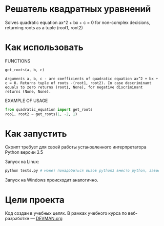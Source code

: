 # Решатель квадратных уравнений

Solves quadratic equation ax^2 + bx + c = 0 for non-complex decisions, returning roots as a tuple (root1, root2)

# Как использовать

FUNCTIONS

```python
get_roots(a, b, c)
```

    Arguments a, b, c - are coefficients of quadratic equation ax^2 + bx + c = 0. Returns tuple of roots -(root1, root2). In case descriminant equals to zero returns (root1, None), for negative discriminant returns (None, None).



EXAMPLE OF USAGE

```python
from quadratic_equation import get_roots
roo1, root2 = get_roots(1, -2, 1)
```

# Как запустить

Скрипт требует для своей работы установленного интерпретатора Python версии 3.5

Запуск на Linux:

```bash
python tests.py # может понадобиться вызов python3 вместо python, зависит от настроек операционной системы
```

Запуск на Windows происходит аналогично.

# Цели проекта

Код создан в учебных целях. В рамках учебного курса по веб-разработке ― [DEVMAN.org](https://devman.org)
